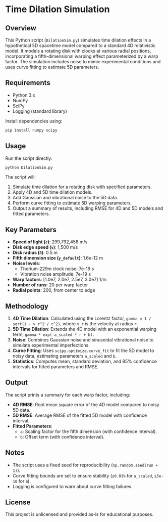 # Time Dilation Simulation

## Overview
This Python script (`DilationSim.py`) simulates time dilation effects in a hypothetical 5D spacetime model compared to a standard 4D relativistic model. It models a rotating disk with clocks at various radial positions, incorporating a fifth-dimensional warping effect parameterized by a warp factor. The simulation includes noise to mimic experimental conditions and uses curve fitting to estimate 5D parameters.

## Requirements
- Python 3.x
- NumPy
- SciPy
- Logging (standard library)

Install dependencies using:
```bash
pip install numpy scipy
```

## Usage
Run the script directly:
```bash
python DilationSim.py
```

The script will:
1. Simulate time dilation for a rotating disk with specified parameters.
2. Apply 4D and 5D time dilation models.
3. Add Gaussian and vibrational noise to the 5D data.
4. Perform curve fitting to estimate 5D warping parameters.
5. Output a summary of results, including RMSE for 4D and 5D models and fitted parameters.

## Key Parameters
- **Speed of light (`c`)**: 299,792,458 m/s
- **Disk edge speed (`v`)**: 1,500 m/s
- **Disk radius (`R`)**: 0.5 m
- **Fifth dimension size (`y_default`)**: 1.6e-12 m
- **Noise levels**:
  - Thorium-229m clock noise: 7e-19 s
  - Vibration noise amplitude: 7e-19 s
- **Warp factors**: [1.0e7, 2.0e7, 2.5e7, 3.0e7] 1/m
- **Number of runs**: 20 per warp factor
- **Radial points**: 200, from center to edge

## Methodology
1. **4D Time Dilation**: Calculated using the Lorentz factor, `gamma = 1 / sqrt(1 - v_r^2 / c^2)`, where `v_r` is the velocity at radius `r`.
2. **5D Time Dilation**: Extends the 4D model with an exponential warping term, `gamma * exp(-a_scaled * r + b)`.
3. **Noise**: Combines Gaussian noise and sinusoidal vibrational noise to simulate experimental imperfections.
4. **Curve Fitting**: Uses `scipy.optimize.curve_fit` to fit the 5D model to noisy data, estimating parameters `a_scaled` and `b`.
5. **Statistics**: Computes mean, standard deviation, and 95% confidence intervals for fitted parameters and RMSE.

## Output
The script prints a summary for each warp factor, including:
- **4D RMSE**: Root mean square error of the 4D model compared to noisy 5D data.
- **5D RMSE**: Average RMSE of the fitted 5D model with confidence interval.
- **Fitted Parameters**:
  - `a`: Scaling factor for the fifth dimension (with confidence interval).
  - `b`: Offset term (with confidence interval).

## Notes
- The script uses a fixed seed for reproducibility (`np.random.seed(run + 1)`).
- Curve fitting bounds are set to ensure stability (`±0.01%` for `a_scaled`, `±5e-10` for `b`).
- Logging is configured to warn about curve fitting failures.

## License
This project is unlicensed and provided as-is for educational purposes.